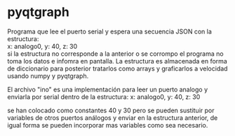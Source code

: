 # pyqtgraph

Programa que lee el puerto serial y espera una secuencia JSON con la estructura:
    <br> x: analogo0, y: 40, z: 30 <br>
si la estructura no corresponde a la anterior o se corrompo el programa no toma los 
datos e infomra en pantalla.
La  estructura es almacenada en forma de diccionario para posterior tratarlos como arrays
y graficarlos a velocidad usando numpy y pyqtgraph.

El archivo "ino" es una implementación para leer un puerto analogo
y enviarla por serial dentro de la estructura:
    x: analogo0, y: 40, z: 30

se han colocado como constantes 40 y 30 pero se pueden sustituir por variables de otros puertos 
análogos y enviar en la estructura anterior, de igual forma se pueden incorporar mas variables como 
sea necesario.  
